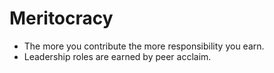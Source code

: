 # Meritocracy

* The more you contribute the more responsibility you earn.
* Leadership roles are earned by peer acclaim.
